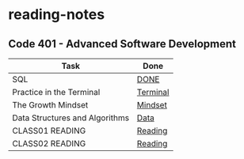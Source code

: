 # reading-notes
## Code 401 - Advanced Software Development

| Task | Done |
| --- | ----------- |
| SQL | [DONE](./sql.md) |
| Practice in the Terminal | [Terminal](./Terminal.md)
| The Growth Mindset | [Mindset](./TheGrowthMindset.md)
| Data Structures and Algorithms | [Data](./Data.md)
| CLASS01 READING | [Reading](./Class01_Read.md) |
| CLASS02 READING | [Reading](./Class02_Read.md) |


